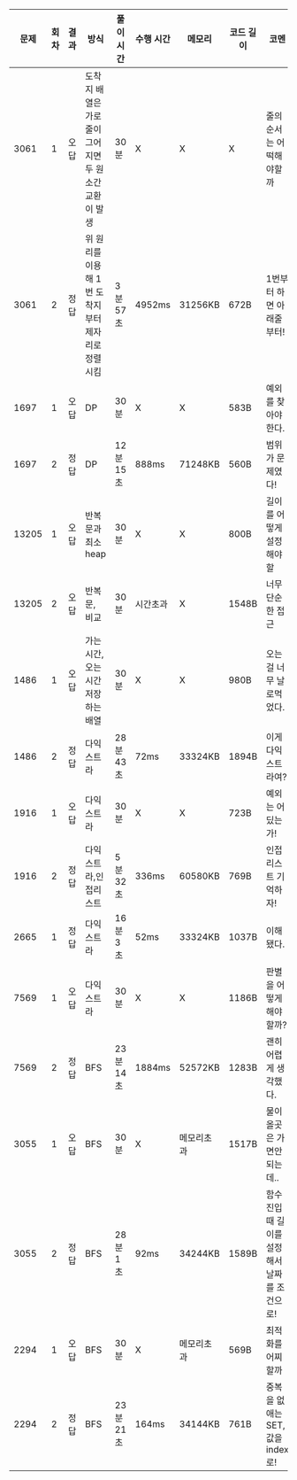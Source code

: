 | 문제  | 회차 | 결과 | 방식                                                  | 풀이 시간 | 수행 시간 | 메모리     | 코드 길이 | 코멘                                         |
| ----- | ---- | ---- | ----------------------------------------------------- | --------- | --------- | ---------- | --------- | -------------------------------------------- |
| 3061  | 1    | 오답 | 도착지 배열은 가로줄이 그어지면 두 원소간 교환이 발생 | 30분      | X         | X          | X         | 줄의 순서는 어떡해야할까                     |
| 3061  | 2    | 정답 | 위 원리를 이용해 1번 도착지부터 제자리로 정렬시킴     | 3분 57초  | 4952ms    | 31256KB    | 672B      | 1번부터 하면 아래줄부터!                     |
| 1697  | 1    | 오답 | DP                                                    | 30분      | X         | X          | 583B      | 예외를 찾아야 한다.                          |
| 1697  | 2    | 정답 | DP                                                    | 12분 15초 | 888ms     | 71248KB    | 560B      | 범위가 문제였다!                             |
| 13205 | 1    | 오답 | 반복문과 최소 heap                                    | 30분      | X         | X          | 800B      | 길이를 어떻게 설정해야할                     |
| 13205 | 2    | 오답 | 반복문, 비교                                          | 30분      | 시간초과  | X          | 1548B     | 너무 단순한 접근                             |
| 1486  | 1    | 오답 | 가는시간,오는시간 저장하는 배열                       | 30분      | X         | X          | 980B      | 오는걸 너무 날로먹었다.                      |
| 1486  | 2    | 정답 | 다익스트라                                            | 28분 43초 | 72ms      | 33324KB    | 1894B     | 이게 다익스트라여?                           |
| 1916  | 1    | 오답 | 다익스트라                                            | 30분      | X         | X          | 723B      | 예외는 어딨는가!                             |
| 1916  | 2    | 정답 | 다익스트라,인접리스트                                 | 5분 32초  | 336ms     | 60580KB    | 769B      | 인접리스트 기억하자!                         |
| 2665  | 1    | 정답 | 다익스트라                                            | 16분 3초  | 52ms      | 33324KB    | 1037B     | 이해됐다.                                    |
| 7569  | 1    | 오답 | 다익스트라                                            | 30분      | X         | X          | 1186B     | 판별을 어떻게 해야할까?                      |
| 7569  | 2    | 정답 | BFS                                                   | 23분 14초 | 1884ms    | 52572KB    | 1283B     | 괜히 어렵게 생각했다.                        |
| 3055  | 1    | 오답 | BFS                                                   | 30분      | X         | 메모리초과 | 1517B     | 물이 올곳은 가면안되는데..                   |
| 3055  | 2    | 정답 | BFS                                                   | 28분 1초  | 92ms      | 34244KB    | 1589B     | 함수 진입때 길이를 설정해서 날짜를 조건으로! |
| 2294  | 1    | 오답 | BFS                                                   | 30분      | X         | 메모리초과 | 569B      | 최적화를 어찌할까                            |
| 2294  | 2    | 정답 | BFS                                                   | 23분 21초 | 164ms     | 34144KB    | 761B      | 중복을 없애는 SET, 값을 index로!             |
